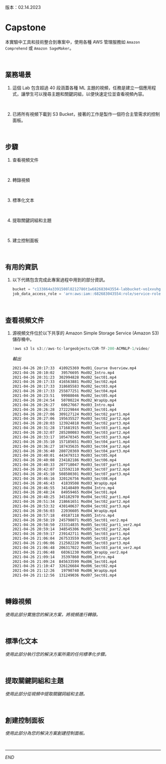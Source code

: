 版本：02.14.2023

# Capstone

本實驗中工具和技術整合到專案中，使用各種 AWS 管理服務如 `Amazon Comprehend` 或 `Amazon SageMaker`。

<br>

## 業務場景

1. 這個 Lab 包含超過 40 段涵蓋各種 ML 主題的視頻，任務是建立一個應用程式，讓學生可以搜尋主題和關鍵詞組，以便快速定位並查看視頻內容。

<br>

2. 已將所有視頻下載到 S3 Bucket，接著的工作是製作一個符合主管需求的控制面板。

<br>

## 步驟

1. 查看視頻文件

<br>

2. 轉錄視頻

<br>

3. 標準化文本

<br>

4. 提取關鍵詞組和主題

<br>

5. 建立控制面板

<br>

## 有用的資訊

1. 以下代碼包含完成此專案過程中用到的部分資訊。

    ```python
    bucket = "c133864a3391508l8212786t1w682683043554-labbucket-vo1xvuhgjkbb"
    job_data_access_role = 'arn:aws:iam::682683043554:role/service-role/c133864a3391508l8212786t1w-ComprehendDataAccessRole-jekgweMnZZER'
    ```

<br>

## 查看視頻文件

1. 源視頻文件位於以下共享的 Amazon Simple Storage Service (Amazon S3) 儲存桶中。

    ```python
    !aws s3 ls s3://aws-tc-largeobjects/CUR-TF-200-ACMNLP-1/video/
    ```

    _輸出_

    ```bash
    2021-04-26 20:17:33  410925369 Mod01_Course Overview.mp4
    2021-04-26 20:10:02   39576695 Mod02_Intro.mp4
    2021-04-26 20:31:23  302994828 Mod02_Sect01.mp4
    2021-04-26 20:17:33  416563881 Mod02_Sect02.mp4
    2021-04-26 20:17:33  318685583 Mod02_Sect03.mp4
    2021-04-26 20:17:33  255877251 Mod02_Sect04.mp4
    2021-04-26 20:23:51   99988046 Mod02_Sect05.mp4
    2021-04-26 20:24:54   50700224 Mod02_WrapUp.mp4
    2021-04-26 20:26:27   60627667 Mod03_Intro.mp4
    2021-04-26 20:26:28  272229844 Mod03_Sect01.mp4
    2021-04-26 20:27:06  309127124 Mod03_Sect02_part1.mp4
    2021-04-26 20:27:06  195635527 Mod03_Sect02_part2.mp4
    2021-04-26 20:28:03  123924818 Mod03_Sect02_part3.mp4
    2021-04-26 20:31:28  171681915 Mod03_Sect03_part1.mp4
    2021-04-26 20:32:07  285200083 Mod03_Sect03_part2.mp4
    2021-04-26 20:33:17  105470345 Mod03_Sect03_part3.mp4
    2021-04-26 20:35:10  157185651 Mod03_Sect04_part1.mp4
    2021-04-26 20:36:27  187435635 Mod03_Sect04_part2.mp4
    2021-04-26 20:36:40  280720369 Mod03_Sect04_part3.mp4
    2021-04-26 20:40:01  443479313 Mod03_Sect05.mp4
    2021-04-26 20:40:08  234182186 Mod03_Sect06.mp4
    2021-04-26 20:40:33  207718047 Mod03_Sect07_part1.mp4
    2021-04-26 20:42:07  125592110 Mod03_Sect07_part2.mp4
    2021-04-26 20:45:10  508500301 Mod03_Sect07_part3.mp4
    2021-04-26 20:46:16  320126756 Mod03_Sect08.mp4
    2021-04-26 20:46:43   41839508 Mod03_WrapUp.mp4
    2021-04-26 20:46:55   34148489 Mod04_Intro.mp4
    2021-04-26 20:48:24   84959465 Mod04_Sect01.mp4
    2021-04-26 20:48:25  345182970 Mod04_Sect02_part1.mp4
    2021-04-26 20:51:34  218661651 Mod04_Sect02_part2.mp4
    2021-04-26 20:53:32  430140637 Mod04_Sect02_part3.mp4
    2021-04-26 20:56:03   22036605 Mod04_WrapUp.mp4
    2021-04-26 20:57:18   49187118 Mod05_Intro.mp4
    2021-04-26 20:58:19  245798071 Mod05_Sect01_ver2.mp4
    2021-04-26 20:58:50  233314835 Mod05_Sect02_part1_ver2.mp4
    2021-04-26 20:59:14  348545306 Mod05_Sect02_part2.mp4
    2021-04-26 20:59:17  239142711 Mod05_Sect03_part1.mp4
    2021-04-26 21:06:04  267533559 Mod05_Sect03_part2.mp4
    2021-04-26 21:06:06  212502220 Mod05_Sect03_part3.mp4
    2021-04-26 21:06:48  206317022 Mod05_Sect03_part4_ver2.mp4
    2021-04-26 21:06:48   60361230 Mod05_WrapUp_ver2.mp4
    2021-04-26 21:09:14   35397860 Mod06_Intro.mp4
    2021-04-26 21:09:24  845633599 Mod06_Sect01.mp4
    2021-04-26 21:10:47  326126684 Mod06_Sect02.mp4
    2021-04-26 21:12:26   19790740 Mod06_WrapUp.mp4
    2021-04-26 21:12:56  131249036 Mod07_Sect01.mp4
    ```

<br>

## 轉錄視頻

_使用此部分實施您的解決方案，將視頻進行轉錄。_

<br>

## 標準化文本

_使用此部分執行您的解決方案所需的任何標準化步驟。_

<br>

## 提取關鍵詞組和主題

_使用此部分從視頻中提取關鍵詞組和主題。_

<br>

## 創建控制面板

_使用此部分為您的解決方案創建控制面板。_

<br>

___

_END_